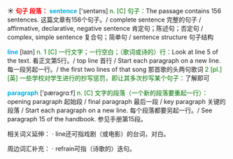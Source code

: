☀ <font color="red">**句子 段落：**</font>
<font color="sky blue">**sentence**</font> ['sentəns] 
<font color="rgb(227, 108, 9)">n. [C] 句子：</font>The passage contains 156 sentences. 这篇文章有156个句子。/ complete sentence 完整的句子 / affirmative, declarative, negative sentence 肯定句；陈述句；否定句 / complex, simple sentence 复合句；简单句 / sentence structure 句子结构

<font color="sky blue">**line**</font> [laɪn] 
<font color="rgb(227, 108, 9)">n. 1 [C] 一行文字；一行空白；（歌词或诗的）行：</font>Look at line 5 of the text. 看正文第5行。/ top line 首行 / Start each paragraph on a new line. 每一段另起一行。/ the first two lines of that song 那首歌的头两句歌词 <font color="rgb(227, 108, 9)">2 [pl.] [英] 一些学校对学生进行的抄写惩罚，即让其多次抄写某个句子：</font>了解即可

<font color="sky blue">**paragraph**</font> ['pærəɡrɑːf] 
<font color="rgb(227, 108, 9)">n. [C] 文字的段落（一个新的段落要重起一行）：</font>opening paragraph 起始段 / final paragraph 最后一段 / key paragraph 关键的段落 / Start each paragraph on a new line. 每个段落都要另起一行。/ See paragraph 15 of the handbook. 参见手册第15段。

相关词义延伸：
· line还可指戏剧（或电影）的台词，对白。

周边词汇补充：
· refrain可指（诗歌的）迭句。
